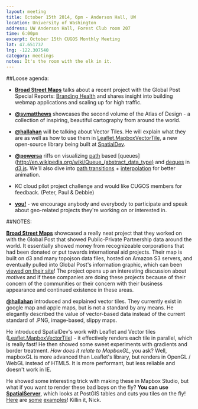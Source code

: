 ```yaml
---
layout: meeting
title: October 15th 2014, 6pm - Anderson Hall, UW
location: University of Washington
address: UW Anderson Hall, Forest Club room 207
time: 6:00pm
excerpt: October 15th CUGOS Monthly Meeting
lat: 47.651737
lng: -122.307540
category: meetings
notes: It's the room with the elk in it.
---
```


##Loose agenda:

- **[Broad Street Maps](http://broadstreetmaps.org)** talks about a recent project with the Global Post Special Reports: [Branding Health](http://www.globalpost.com/special-reports/branding-health-public-private-partnerships-global-health#slide-1) and shares insight into building webmap applications and scaling up for high traffic.

- **[@svmatthews](http://github.com/svmatthews)** showcases the second volume of the Atlas of Design - a collection of inspiring, beautiful cartography from around the world.

- **[@hallahan](http://github.com/hallahan)** will be talking about Vector Tiles. He will explain what they are as well as how to use them in [Leaflet.MapboxVectorTile](https://github.com/SpatialServer/Leaflet.MapboxVectorTile), a new open-source library being built at [SpatialDev](http://spatialdev.com).

- **[@powersa](https://github.com/powersa)** riffs on visualizing [path](http://www.w3.org/TR/SVG/paths.html) based [queues](http://en.wikipedia.org/wiki/Queue_(abstract_data_type) and [deques](http://en.wikipedia.org/wiki/Double-ended_queue) in [d3.js](http://d3js.org/). We'll also dive into [path transitions](http://bost.ocks.org/mike/path/) + [interpolation](https://github.com/mbostock/d3/wiki/Transitions#wiki-attrTween) for better animation.

- KC cloud pilot project challenge and would like CUGOS members for feedback. (Peter, Paul & Debbie)

- **[you!](http://github.com/cugos/cugos.github.com)** - we encourage anybody and everybody to participate and speak about geo-related projects they're working on or interested in.

##NOTES: 

**[Broad Street Maps](http://broadstreetmaps.org)** showcased a really neat project that they worked on with the Global Post that showed Public-Private Partnership data around the world. It essentially showed money from recognizeable corporations that had been donated or put towards international aid projects. Their map is built on d3 and many topojson data files, hosted on Amazon S3 servers, and eventually pulled into Global Post's information graphic, which can been [viewed on their site](http://www.globalpost.com/special-reports/branding-health-public-private-partnerships-global-health#slide-1)! The project opens up an interesting discussion about *motives* and if these companies are doing these projects because of their concern of the communities or their concern with their business appearance and continued existence in these areas.

**[@hallahan](http://github.com/hallahan)** introduced and explained vector tiles. They currently exist in google map and apple maps, but is not a standard by any means. He elegantly described the value of vector-based data instead of the current standard of .PNG, image-based, slippy maps. 

He introduced SpatialDev's work with Leaflet and Vector tiles ([Leaflet.MapboxVectorTile](https://github.com/SpatialServer/Leaflet.MapboxVectorTile)) - it effectively renders each tile in parallel, which is really fast! He then showed some sweet experiments with gradients and border treatment. *How does it relate to MapboxGL*, you ask? Well, mapboxGL is more advanced than Leaflet's library, but renders in OpenGL / WebGL instead of HTML5. It is more performant, but less reliable and doesn't work in IE.

He showed some interesting trick with making these in Mapbox Studio, but what if you want to render these bad boys on the fly? **You can use [SpatialServer](https://gist.github.com/hallahan/60c956987bde4a02b6be)**, which looks at PostGIS tables and cuts you tiles on the fly! [Here](http://spatialserver.github.io/Leaflet.MapboxVectorTile/examples/basic.html) are [some](http://spatialserver.github.io/Leaflet.MapboxVectorTile/examples/static-label.html) [examples](http://spatialserver.github.io/Leaflet.MapboxVectorTile/examples/confetti.html)! Killin it, Nick.